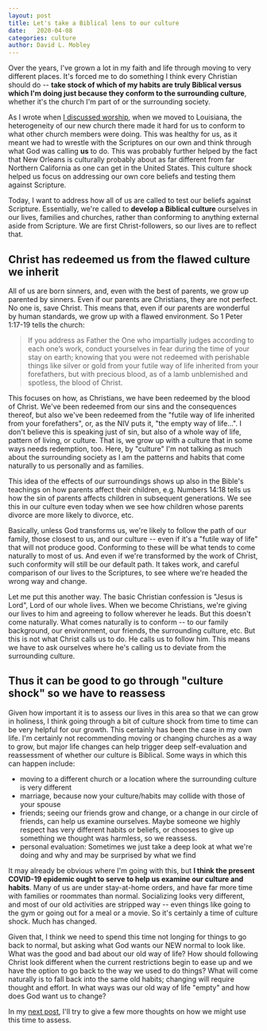 ```yaml
---
layout: post
title: Let's take a Biblical lens to our culture
date:   2020-04-08
categories: culture
author: David L. Mobley
---
```


Over the years, I've grown a lot in my faith and life through moving to very different places. It's forced me to do something I think every Christian should do -- **take stock of which of my habits are truly Biblical versus which I'm doing just because they conform to the surrounding culture**, whether it's the church I'm part of or the surrounding society.

As I wrote when [I discussed worship](https://heisfaithful.github.io/worship/2020/03/05/worship2.html), when we moved to Louisiana, the heterogeneity of our new church there made it hard for us to conform to what other church members were doing. This was healthy for us, as it meant we had to wrestle with the Scriptures on our own and think through what God was calling **us** to do. This was probably further helped by the fact that New Orleans is culturally probably about as far different from far Northern California as one can get in the United States. This culture shock helped us focus on addressing our own core beliefs and testing them against Scripture.

Today, I want to address how all of us are called to test our beliefs against Scripture. Essentially, we're called to **develop a Biblical culture** ourselves in our lives, families and churches, rather than conforming to anything external aside from Scripture. We are first Christ-followers, so our lives are to reflect that.

## Christ has redeemed us from the flawed culture we inherit

All of us are born sinners, and, even with the best of parents, we grow up parented by sinners. Even if our parents are Christians, they are not perfect. No one is, save Christ. This means that, even if our parents are wonderful by human standards, we grow up with a flawed environment. So 1 Peter 1:17-19 tells the church:

>  If you address as Father the One who impartially judges according to each one’s work, conduct yourselves in fear during the time of your stay on earth; knowing that you were not redeemed with perishable things like silver or gold from your futile way of life inherited from your forefathers, but with precious blood, as of a lamb unblemished and spotless, the blood of Christ.

This focuses on how, as Christians, we have been redeemed by the blood of Christ. We've been redeemed from our sins and the consequences thereof, but also we've been redeemed from the "futile way of life inherited from your forefathers", or, as the NIV puts it, "the empty way of life...". I don't believe this is speaking just of sin, but also of a whole way of life, pattern of living, or culture. That is, we grow up with a culture that in some ways needs redemption, too. Here, by "culture" I'm not talking as much about the surrounding society as I am the patterns and habits that come naturally to us personally and as families.

This idea of the effects of our surroundings shows up also in the Bible's teachings on how parents affect their children, e.g. Numbers 14:18 tells us how the sin of parents affects children in subsequent generations. We see this in our culture even today when we see how children whose parents divorce are more likely to divorce, etc.

Basically, unless God transforms us, we're likely to follow the path of our family, those closest to us, and our culture -- even if it's a "futile way of life" that will not produce good. Conforming to these will be what tends to come naturally to most of us. And even if we're transformed by the work of Christ, such conformity will still be our default path. It takes work, and careful comparison of our lives to the Scriptures, to see where we're headed the wrong way and change.

Let me put this another way. The basic Christian confession is "Jesus is Lord", Lord of our whole lives. When we become Christians, we're giving our lives to him and agreeing to follow wherever he leads. But this doesn't come naturally. What comes naturally is to conform -- to our family background, our environment, our friends, the surrounding culture, etc. But this is not what Christ calls us to do. He calls us to follow him. This means we have to ask ourselves where he's calling us to deviate from the surrounding culture.

## Thus it can be good to go through "culture shock" so we have to reassess

Given how important it is to assess our lives in this area so that we can grow in holiness, I think going through a bit of culture shock from time to time can be very helpful for our growth. This certainly has been the case in my own life. I'm certainly not recommending moving or changing churches as a way to grow, but major life changes can help trigger deep self-evaluation and reassessment of whether our culture is Biblical. Some ways in which this can happen include:
- moving to a different church or a location where the surrounding culture is very different
- marriage, because now your culture/habits may collide with those of your spouse
- friends; seeing our friends grow and change, or a change in our circle of friends, can help us examine ourselves. Maybe someone we highly respect has very different habits or beliefs, or chooses to give up something we thought was harmless, so we reassess.
- personal evaluation: Sometimes we just take a deep look at what we're doing and why and may be surprised by what we find

It may already be obvious where I'm going with this, but **I think the present COVID-19 epidemic ought to serve to help us examine our culture and habits**. Many of us are under stay-at-home orders, and have far more time with families or roommates than normal. Socializing looks very different, and most of our old activities are stripped way -- even things like going to the gym or going out for a meal or a movie. So it's certainly a time of culture shock. Much has changed.

Given that, I think we need to spend this time not longing for things to go back to normal, but asking what God wants our NEW normal to look like. What was the good and bad about our old way of life? How should following Christ look different when the current restrictions begin to ease up and we have the option to go back to the way we used to do things? What will come naturally is to fall back into the same old habits; changing will require thought and effort. In what ways was our old way of life "empty" and how does God want us to change?

In my [next post](https://heisfaithful.github.io/culture/2020/04/13/culture2.html), I'll try to give a few more thoughts on how we might use this time to assess.
